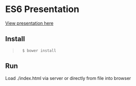 # ES6 Presentation
[View presentation here](http://etalx.com/es6-presentation/)

## Install
>       $ bower install

## Run
Load ./index.html via server or directly from file into browser
    
